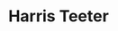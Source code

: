 ---
title: "Harris Teeter"
url: /washington/harris-teeter-first-street-northeast/
shop: Supermarkt
---